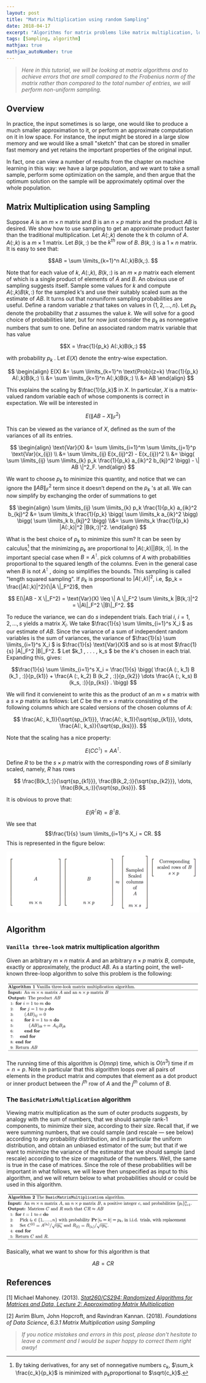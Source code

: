 ```yaml
---
layout: post
title: "Matrix Multiplication using random Sampling"
date: 2018-04-17
excerpt: "Algorithms for matrix problems like matrix multiplication, low-rank approximations, singular value decomposition, compressed representations of matrices, linear regression etc."
tags: [Sampling, algorithm]
mathjax: true
mathjax_autoNumber: true
---
```


> *Here in this tutorial, we will be looking at matrix algorithms and to achieve errors that are small compared to the Frobenius norm of the matrix rather than compared to the total number of entries, we will perform non-uniform sampling.*

## Overview
In practice, the input sometimes is so large, one would like to produce a much smaller approximation to it, or perform an approximate computation on it in low space. For instance, the input might be stored in a large slow memory and we would like a small "sketch" that can be stored in smaller fast memory and yet retains the important properties of the original input.

In fact, one can view a number of results from the chapter on machine learning in this way: we have a large population, and we want to take a small sample, perform some optimization on the sample, and then argue that the optimum solution on the sample will be approximately optimal over the whole population.


## Matrix Multiplication using Sampling

Suppose $A$ is an $m \times n$ matrix and $B$ is an $n \times p$ matrix and the product $AB$ is desired. We show how to use sampling to get an approximate product faster than the traditional multiplication. Let $A(:, k)$ denote the k th column of $A$. $A(:, k)$ is a $m \times 1$ matrix. Let $B(k, :)$ be the $k^{th}$ row of $B$. $B(k, :)$ is a $1 \times n$ matrix. It is easy to see that:

$$AB = \sum \limits_{k=1}^n A(:,k)B(k,:). $$

Note that for each value of $k$, $A(:, k)$, $B(k, :)$ is an $m \times p$ matrix each element of which is a single product of elements of $A$ and $B$. An obvious use of sampling suggests itself. Sample some values for $k$ and compute $A(:,k)B(k,:)$ for the sampled k‘s and use their suitably scaled sum as the estimate of $AB$. It turns out that nonuniform sampling probabilities are useful. Define a random variable $z$ that takes on values in $\{1, 2, ..., n\}$. Let $p_k$ denote the probability that $z$ assumes the value $k$. We will solve for a good choice of probabilities later, but for now just consider the $p_k$ as nonnegative numbers that sum to one. Define an associated random matrix variable that has value

$$X = \frac{1}{p_k} A(:,k)B(k,:) $$

with probability $p_k$ . Let $E(X)$ denote the entry-wise expectation.

$$ \begin{align} E(X) &= \sum \limits_{k=1}^n \text{Prob}(z=k) \frac{1}{p_k} A(:,k)B(k,:) \\ &= \sum \limits_{k=1}^n A(:,k)B(k,:) \\ &= AB \end{align} $$

This explains the scaling by $\frac{1}{p_k}$ in $X$. In particular, $X$ is a matrix-valued random variable each of whose components is correct in expectation. We will be interested in

$$E(\|AB - X \|_F^2)$$

This can be viewed as the variance of $X$, defined as the sum of the variances of all its entries.

$$ \begin{align} \text{Var}(X) &= \sum \limits_{i=1}^m \sum \limits_{j=1}^p \text{Var}(x_{ij}) \\ &= \sum \limits_{ij} E(x_{ij}^2) - E(x_{ij})^2 \\ &= \bigg( \sum \limits_{ij} \sum \limits_{k} p_k \frac{1}{p_k} a_{ik}^2 b_{kj}^2 \bigg) - \| AB \|^2_F. \end{align} $$

We want to choose $p_k$ to minimize this quantity, and notice that we can ignore the $\| AB \|^2_F$ term since it doesn’t depend on the $p_k$ 's at all. We can now simplify by exchanging the order of summations to get

$$ \begin{align} \sum \limits_{ij} \sum \limits_{k} p_k \frac{1}{p_k} a_{ik}^2 b_{kj}^2 &= \sum \limits_k \frac{1}{p_k} \bigg( \sum \limits_k a_{ik}^2 \bigg) \bigg( \sum \limits_k b_{kj}^2 \bigg) \\&= \sum \limits_k \frac{1}{p_k} |A(:,k)|^2 |B(k,:)|^2. \end{align} $$

What is the best choice of $p_k$ to minimize this sum? It can be seen by calculus[^1] that the minimizing $p_k$ are proportional to $|A(:,k)| |B(k,:)|$. In the important special case when $B = A^\intercal$. pick columns of $A$ with probabilities proportional to the squared length of the columns. Even in the general case when $B$ is not $A^\intercal$ , doing so simplifies the bounds. This sampling is called "length squared sampling". If $p_k$ is proportional to $|A(:,k)|^2$, i.e, $p_k = \frac{|A(:,k)|^2}{\|A \|_F^2}$, then

$$ E(\|AB - X \|_F^2) = \text{Var}(X) \leq \| A \|_F^2 \sum \limits_k |B(k,:)|^2 = \|A\|_F^2 \|B\|_F^2. $$

To reduce the variance, we can do $s$ independent trials. Each trial $i$, $i = 1, 2, . . . , s$ yields a matrix $X_i$. We take $\frac{1}{s} \sum \limits_{i=1}^s X_i $ as our estimate of $AB$. Since the variance of a sum of independent random variables is the sum of variances, the variance of $\frac{1}{s} \sum \limits_{i=1}^s X_i $ is $\frac{1}{s} \text{Var}(X)$ and so is at most $\frac{1}{s} \|A\|_F^2 \|B\|_F^2. $ Let $k_1 , . . . , k_s $ be the $k$'s chosen in each trial. Expanding this, gives:

$$\frac{1}{s} \sum \limits_{i=1}^s X_i  = \frac{1}{s} \bigg( \frac{A (:, k_1) B (k_1 , :)}{p_{k1}} + \frac{A (:, k_2) B (k_2 , :)}{p_{k2}}  \dots \frac{A (:, k_s) B (k_s, :)}{p_{ks}} .  \bigg) $$

We will find it convieneint to write this as the product of an $m \times s$ matrix with a $s \times p$ matrix as follows: Let $C$ be the $m \times s$ matrix consisting of the following columns which are scaled versions of the chosen columns of $A$:

$$ \frac{A(:, k_1)}{\sqrt{sp_{k1}}}, \frac{A(:, k_1)}{\sqrt{sp_{k1}}}, \dots, \frac{A(:, k_s)}{\sqrt{sp_{ks}}}. $$

Note that the scaling has a nice property:

$$E(CC^\intercal) = AA^\intercal .$$

Define $R$ to be the $s \times p$ matrix with the corresponding rows of $B$ similarly scaled, namely, $R$ has rows

$$ \frac{B(k_1,:)}{\sqrt{sp_{k1}}}, \frac{B(k_2,:)}{\sqrt{sp_{k2}}}, \dots, \frac{B(k_s,:)}{\sqrt{sp_{ks}}}. $$

It is obvious to prove that:

$$E(R^\intercal R) = B^\intercal B.$$

We see that $$\frac{1}{s} \sum \limits_{i=1}^s X_i  = CR. $$ This is represented in the figure below:

![](https://github.com/Zhenye-Na/Zhenye-Na.github.io/blob/master/assets/images/posts-img/matrixmul/sampling1.png?raw=true)

## Algorithm

### `Vanilla three-look` matrix multiplication algorithm

Given an arbitrary $m \times n$ matrix $A$ and an arbitrary $n \times p$ matrix $B$, compute, exactly or approximately, the product $AB$. As a starting point, the well-known three-loop algorithm to solve this problem is the following:

![](https://github.com/Zhenye-Na/Zhenye-Na.github.io/blob/master/assets/images/posts-img/matrixmul/sampling2.png?raw=true)

The running time of this algorithm is $O(mnp)$ time, which is $O(n^3)$ time if $m = n = p$. Note in particular that this algorithm loops over all pairs of elements in the product matrix and computes that element as a dot product or inner product between the $i^{th}$ row of $A$ and the $j^{th}$ column of $B$.

### The `BasicMatrixMultiplication` algorithm

Viewing matrix multiplication as the sum of outer products *suggests*, by analogy with the sum of numbers, that we should sample rank-1 components, to minimize their size, according to their size. Recall that, if we were summing numbers, that we could sample (and rescale — see below) according to any probability distribution, and in particular the uniform distribution, and obtain an unbiased estimator of the sum; but that if we want to minimize the variance of the estimator that we should sample (and rescale) according to the size or magnitude of the numbers. Well, the same is true in the case of matrices. Since the role of these probabilities will be important in what follows, we will leave then unspecified as input to this algorithm, and we will return below to what probabilities should or could be used in this algorithm.

![](https://github.com/Zhenye-Na/Zhenye-Na.github.io/blob/master/assets/images/posts-img/matrixmul/sampling3.png?raw=true)

Basically, what we want to show for this algorithm is that

$$AB = CR$$

## References

[1] Michael Mahoney. (2013). [*Stat260/CS294: Randomized Algorithms for Matrices and Data, Lecture 2: Approximating Matrix Multiplication*](https://www.stat.berkeley.edu/~mmahoney/f13-stat260-cs294/Lectures/lecture02.pdf)

[2] Avrim Blum, John Hopcroft, and Ravindran Kannan. (2018). *Foundations of Data Science*, *6.3.1 Matrix Multiplication using Sampling*



> *If you notice mistakes and errors in this post, please don't hesitate to leave a comment and I would be super happy to correct them right away!*


[^1]: By taking derivatives, for any set of nonnegative numbers $c_k$, $\sum_k \frac{c_k}{p_k}​$ is minimized with $p_k​$ proportional to $\sqrt{c_k}​$.

